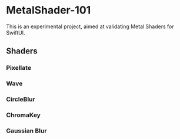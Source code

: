 # MetalShader-101

This is an experimental project, aimed at validating Metal Shaders for SwiftUI.



## Shaders

### Pixellate

### Wave

### CircleBlur

### ChromaKey

### Gaussian Blur

